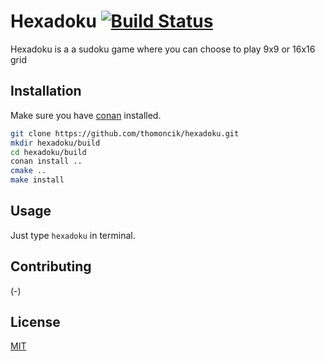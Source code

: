 # Hexadoku [![Build Status](https://travis-ci.org/thomoncik/hexadoku.svg?branch=master)](https://travis-ci.org/thomoncik/hexadoku)

Hexadoku is a a sudoku game where you can choose to play 9x9 or 16x16 grid

## Installation

Make sure you have [conan](https://github.com/conan-io/conan) installed.

```bash
git clone https://github.com/thomoncik/hexadoku.git
mkdir hexadoku/build
cd hexadoku/build
conan install ..
cmake ..
make install
```

## Usage

Just type ```hexadoku``` in terminal.

## Contributing
(-)

## License
[MIT](https://choosealicense.com/licenses/mit/)
